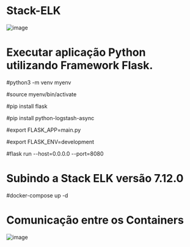 # Stack-ELK

![image](https://user-images.githubusercontent.com/55672246/115177657-0c852600-a0a6-11eb-8cc1-1084a7b8f478.png)


# Executar aplicação Python utilizando Framework Flask.

#python3 -m venv myenv

#source myenv/bin/activate

#pip install flask

#pip install python-logstash-async

#export FLASK_APP=main.py

#export FLASK_ENV=development

#flask run --host=0.0.0.0 --port=8080

# Subindo a Stack ELK versão 7.12.0 
#docker-compose up -d 

# Comunicação entre os Containers
![image](https://user-images.githubusercontent.com/55672246/115178430-a6010780-a0a7-11eb-90fd-2cd571fb614e.png)

